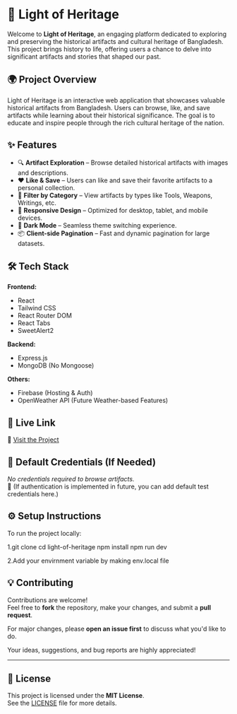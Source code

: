 # 🌟 Light of Heritage

Welcome to **Light of Heritage**, an engaging platform dedicated to exploring and preserving the historical artifacts and cultural heritage of Bangladesh. This project brings history to life, offering users a chance to delve into significant artifacts and stories that shaped our past.

## 🌍 Project Overview

Light of Heritage is an interactive web application that showcases valuable historical artifacts from Bangladesh. Users can browse, like, and save artifacts while learning about their historical significance. The goal is to educate and inspire people through the rich cultural heritage of the nation.

## ✨ Features

- 🔍 **Artifact Exploration** – Browse detailed historical artifacts with images and descriptions.
- ❤️ **Like & Save** – Users can like and save their favorite artifacts to a personal collection.
- 🔄 **Filter by Category** – View artifacts by types like Tools, Weapons, Writings, etc.
- 📱 **Responsive Design** – Optimized for desktop, tablet, and mobile devices.
- 🌙 **Dark Mode** – Seamless theme switching experience.
- 📦 **Client-side Pagination** – Fast and dynamic pagination for large datasets.

## 🛠 Tech Stack

**Frontend:**

- React
- Tailwind CSS
- React Router DOM
- React Tabs
- SweetAlert2

**Backend:**

- Express.js
- MongoDB (No Mongoose)

**Others:**

- Firebase (Hosting & Auth)
- OpenWeather API (Future Weather-based Features)

## 🚀 Live Link

🔗 [Visit the Project](https://assignment-eleven-9f89f.web.app)

## 🧪 Default Credentials (If Needed)

_No credentials required to browse artifacts._  
🔐 (If authentication is implemented in future, you can add default test credentials here.)

## ⚙️ Setup Instructions

To run the project locally:

1.git clone <repository-url>
  cd light-of-heritage
  npm install
  npm run dev

2.Add your envirnment variable by making env.local file

## 💡 Contributing

Contributions are welcome!  
Feel free to **fork** the repository, make your changes, and submit a **pull request**.

For major changes, please **open an issue first** to discuss what you'd like to do.

Your ideas, suggestions, and bug reports are highly appreciated!

---

## 📜 License

This project is licensed under the **MIT License**.  
See the [LICENSE](./LICENSE) file for more details.




